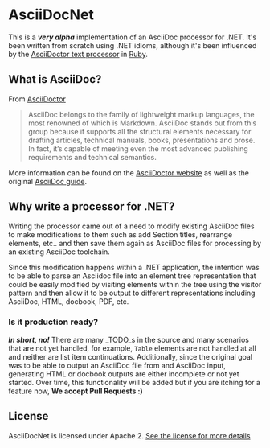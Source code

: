 # AsciiDocNet

This is a _**very alpha**_ implementation of an AsciiDoc processor for .NET. It's been written from scratch using .NET idioms, although it's been influenced by the [AsciiDoctor text processor](http://asciidoctor.org/) in [Ruby](https://github.com/asciidoctor/asciidoctor). 

## What is AsciiDoc?

From [AsciiDoctor](http://asciidoctor.org/docs/what-is-asciidoc/#what-is-asciidoc)

> AsciiDoc belongs to the family of lightweight markup languages, the most renowned of which is Markdown. AsciiDoc stands out from this group because it supports all the structural elements necessary for drafting articles, technical manuals, books, presentations and prose. In fact, it’s capable of meeting even the most advanced publishing requirements and technical semantics.

More information can be found on the [AsciiDoctor website](http://asciidoctor.org/) as well as the original [AsciiDoc guide](http://asciidoc.org/).

## Why write a processor for .NET?

Writing the processor came out of a need to modify existing AsciiDoc files to make modifications to them such as add Section titles, rearrange elements, etc.. and then save them again as AsciiDoc files for processing by an existing AsciiDoc toolchain. 

Since this modification happens within a .NET application, the intention was to be able to parse an Asciidoc file into an element tree representation that could be easily modified by visiting elements within the tree using the visitor pattern and then allow it to be output to different representations including AsciiDoc, HTML, docbook, PDF, etc.

### Is it production ready?

**_In short, no!_** There are many _TODO_s in the source and many scenarios that are not yet handled, for example, `Table` elements are not handled at all and neither are list item continuations. Additionally, since the original goal was to be able to output an AsciiDoc file from and AsciiDoc input, generating HTML or docbook outputs are either incomplete or not yet started. Over time, this functionality will be added but if you are itching for a feature now, **We accept Pull Requests :)**

## License

AsciiDocNet is licensed under Apache 2. [See the license for more details](license.md)
